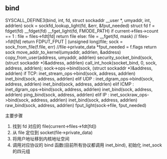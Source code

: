
## bind

SYSCALL_DEFINE3(bind, int, fd, struct sockaddr __user *, umyaddr, int, addrlen)
    sock = sockfd_lookup_light(fd, &err, &fput_needed)
        struct fd f = fdget(fd)
            __fdget(fd)
                __fget_light(fd, FMODE_PATH)
                if current->files->count == 1 :
                    file = files->fdt[fd]
                    return file
                else:
                    file = __fget(fd, mask) // files->fdt[fd]
                    return FDPUT_FPUT | (unsigned long)file;
        sock = sock_from_file(f.file, err) //file->private_data
        *fput_needed = f.flags
        return sock
    move_addr_to_kernel(umyaddr, addrlen, &address)
        copy_from_user(address, umyaddr, addrlen)
    security_socket_bind(sock, (struct sockaddr *)&address, addrlen)
        call_int_hook(socket_bind, 0, sock, address, addrlen);
    sock->ops->bind(sock, (struct sockaddr *)&address, addrlen)
        if TCP:
            inet_stream_ops->bind(sock, address, addrlen)
                inet_bind(sock, address, addrlen)
        elif UDP :
            inet_dgram_ops->bind(sock, address, addrlen)
                inet_bind(sock, address, addrlen)
        elif ICMP :
            inet_dgram_ops->bind(sock, address, addrlen)
                inet_bind(sock, address, addrlen)
                    ping_bind(sock, address, addrlen)
        elif IP :
            inet_sockraw_ops->bind(sock, address, addrlen)
                inet_bind(sock, address, addrlen)
                    raw_bind(sock, address, addrlen)
    fput_light(sock->file, fput_needed)

主要步骤

1. 找到 fd 对应的 file(current->files->fdt[fd])
2. 从 file 定位到 socket(file->private_data)
3. 将用户地址移到内核地址空间
4. 调用对应协议的 bind 函数(目前所有协议都调用 inet_bind), 初始化 inet_sock 的四元组

